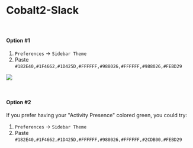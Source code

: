 # Cobalt2-Slack

&nbsp;
&nbsp;

#### Option #1

1. `Preferences` → `Sidebar Theme`
2. Paste `#182E40,#1F4662,#1D425D,#FFFFFF,#988026,#FFFFFF,#988026,#FEBD29` 

![](http://wes.io/gk6u/content?🔥)

&nbsp;
&nbsp;
&nbsp;

#### Option #2
If you prefer having your "Activity Presence" colored green, you could try:
1. `Preferences` → `Sidebar Theme`
2. Paste `#182E40,#1F4662,#1D425D,#FFFFFF,#988026,#FFFFFF,#2CDB00,#FEBD29` 



